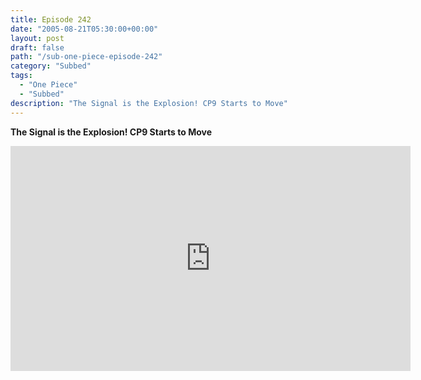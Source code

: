 ```yaml
---
title: Episode 242
date: "2005-08-21T05:30:00+00:00"
layout: post
draft: false
path: "/sub-one-piece-episode-242"
category: "Subbed"
tags:
  - "One Piece"
  - "Subbed"
description: "The Signal is the Explosion! CP9 Starts to Move"
---
```


**The Signal is the Explosion! CP9 Starts to Move**

<iframe width="640" height="360" src="https://www.rapidvideo.com/e/FXQH4ZLM58" frameborder="0" marginwidth=0 marginheight=0 scrolling=no allowfullscreen></iframe>

